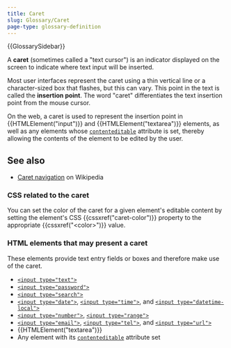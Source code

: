 ```yaml
---
title: Caret
slug: Glossary/Caret
page-type: glossary-definition
---
```


{{GlossarySidebar}}

A **caret** (sometimes called a "text cursor") is an indicator displayed on the screen to indicate where text input will be inserted.

Most user interfaces represent the caret using a thin vertical line or a character-sized box that flashes, but this can vary. This point in the text is called the **insertion point**. The word "caret" differentiates the text insertion point from the mouse cursor.

On the web, a caret is used to represent the insertion point in {{HTMLElement("input")}} and {{HTMLElement("textarea")}} elements, as well as any elements whose [`contenteditable`](/en-US/docs/Web/HTML/Global_attributes/contenteditable) attribute is set, thereby allowing the contents of the element to be edited by the user.

## See also

- [Caret navigation](https://en.wikipedia.org/wiki/Caret_navigation) on Wikipedia

### CSS related to the caret

You can set the color of the caret for a given element's editable content by setting the element's CSS {{cssxref("caret-color")}} property to the appropriate {{cssxref("&lt;color&gt;")}} value.

### HTML elements that may present a caret

These elements provide text entry fields or boxes and therefore make use of the caret.

- [`<input type="text">`](/en-US/docs/Web/HTML/Reference/Element/input/text)
- [`<input type="password">`](/en-US/docs/Web/HTML/Reference/Element/input/password)
- [`<input type="search">`](/en-US/docs/Web/HTML/Reference/Element/input/search)
- [`<input type="date">`](/en-US/docs/Web/HTML/Reference/Element/input/date), [`<input type="time">`](/en-US/docs/Web/HTML/Reference/Element/input/time), and [`<input type="datetime-local">`](/en-US/docs/Web/HTML/Reference/Element/input/datetime-local)
- [`<input type="number">`](/en-US/docs/Web/HTML/Reference/Element/input/number), [`<input type="range">`](/en-US/docs/Web/HTML/Reference/Element/input/range)
- [`<input type="email">`](/en-US/docs/Web/HTML/Reference/Element/input/email), [`<input type="tel">`](/en-US/docs/Web/HTML/Reference/Element/input/tel), and [`<input type="url">`](/en-US/docs/Web/HTML/Reference/Element/input/url)
- {{HTMLElement("textarea")}}
- Any element with its [`contenteditable`](/en-US/docs/Web/HTML/Global_attributes/contenteditable) attribute set

